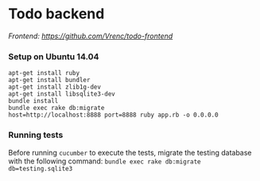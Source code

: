 Todo backend
================
*Frontend: https://github.com/Vrenc/todo-frontend*

### Setup on Ubuntu 14.04
~~~
apt-get install ruby
apt-get install bundler
apt-get install zlib1g-dev
apt-get install libsqlite3-dev
bundle install
bundle exec rake db:migrate
host=http://localhost:8888 port=8888 ruby app.rb -o 0.0.0.0
~~~

### Running tests
Before running `cucumber` to execute the tests, migrate the testing database with the following command: `bundle exec rake db:migrate db=testing.sqlite3`
